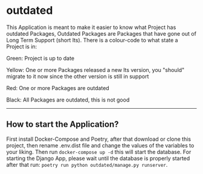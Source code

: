 # outdated

This Application is meant to make it easier to know what Project has outdated Packages, Outdated Packages are Packages that have gone out of Long Term Support (short lts). There is a colour-code to what state a Project is in:

Green: Project is up to date

Yellow: One or more Packages released a new lts version, you "should" migrate to it now since the other version is still in support

Red: One or more Packages are outdated

Black: All Packages are outdated, this is not good

---

## How to start the Application?

First install Docker-Compose and Poetry, after that download or clone this project, then rename .env.dist file and change the values of the variables to your liking. Then run ```docker-compose up -d``` this will start the database.
For starting the Django App, please wait until the database is properly started after that run:
```poetry run python outdated/manage.py runserver```.
